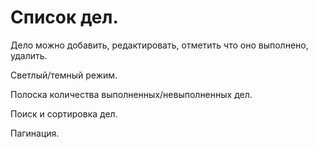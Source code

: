 # Список дел.

Дело можно добавить, редактировать, отметить что оно выполнено, удалить.

Светлый/темный режим.

Полоска количества выполненных/невыполненных дел.

Поиск и сортировка дел.

Пагинация.